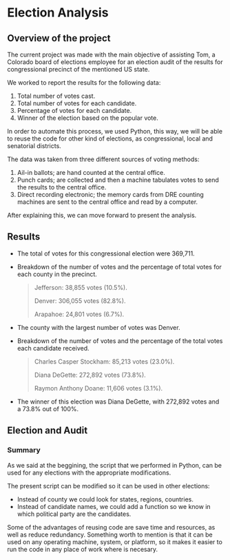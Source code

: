 # Election Analysis

## Overview of the project

The current project was made with the main objective of assisting Tom, a Colorado board of elections employee for an election audit of the results for congressional precinct of the mentioned US state. 

We worked to report the results for the following data:
1. Total number of votes cast.
2. Total number of votes for each candidate.
3. Percentage of votes for each candidate.
4. Winner of the election based on the popular vote.

In order to automate this process, we used Python, this way, we will be able to reuse the code for other kind of elections, as congressional, local and senatorial districts. 

The data was taken from three different sources of voting methods:
1. Ail-in ballots; are hand counted at the central office. 
2. Punch cards; are collected and then a machine tabulates votes to send the results to the central office. 
3. Direct recording electronic; the memory cards from DRE counting machines are sent to the central office and read by a computer. 

After explaining this, we can move forward to present the analysis. 


## Results 

* The total of votes for this congressional election were 369,711.

* Breakdown of the number of votes and the percentage of total votes for each county in the precinct.
  > Jefferson: 38,855 votes (10.5%).
  > 
  > Denver: 306,055 votes (82.8%).
  > 
  > Arapahoe: 24,801 votes (6.7%).

* The county with the largest number of votes was Denver. 

* Breakdown of the number of votes and the percentage of the total votes each candidate received.
  >Charles Casper Stockham: 85,213 votes (23.0%).
  >
  >Diana DeGette: 272,892 votes (73.8%).
  >
  >Raymon Anthony Doane: 11,606 votes (3.1%).

* The winner of this election was Diana DeGette, with 272,892 votes and a 73.8% out of 100%.


## Election and Audit

### Summary 

As we said at the beggining, the script that we performed in Python, can be used for any elections with the appropriate modifications. 

The present script can be modified so it can be used in other elections:
- Instead of county we could look for states, regions, countries.
- Instead of candidate names, we could add a function so we know in which political party are the candidates. 

Some of the advantages of reusing code are save time and resources, as well as reduce redundancy. Something worth to mention is that it can be used on any operating machine, system, or platform, so it makes it easier to run the code in any place of work where is necesary. 



